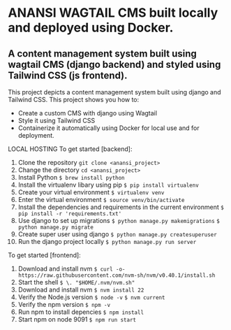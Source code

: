 # ANANSI WAGTAIL CMS built locally and deployed using Docker.

## A content management system built using wagtail CMS (django backend) and styled using Tailwind CSS (js frontend).

This project depicts a content management system built using django and Tailwind CSS. This project shows you how to:

* Create a custom CMS with django using Wagtail
* Style it using Tailwind CSS
* Containerize it automatically using Docker for local use and for deployment.

LOCAL HOSTING
To get started [backend]:
1. Clone the repository
    `git clone <anansi_project>`
2. Change the directory
    `cd <anansi_project>`
3. Install Python
    `$ brew install python`
4. Install the virtualenv libary using pip
    `$ pip install virtualenv`
5. Create your virtual environment
    `$ virtualenv venv`
6. Enter the virtual environment
    `$ source venv/bin/activate`
7. Install the dependencies and requirements in the current environment
    `$ pip install -r 'requirements.txt'`
8. Use django to set up migrations
    `$ python manage.py makemigrations`
    `$ python manage.py migrate`
9. Create super user using django
    `$ python manage.py createsuperuser`
10. Run the django project locally
    `$ python manage.py run server`

To get started [frontend]:
1. Download and install nvm
    `$ curl -o- https://raw.githubusercontent.com/nvm-sh/nvm/v0.40.1/install.sh`
2. Start the shell
    `$ \. "$HOME/.nvm/nvm.sh"`
3. Download and install nvm
    `$ nvm install 22`
4. Verify the Node.js version
    `$ node -v`
    `$ nvm current`
5. Verify the npm version
    `$ npm -v`
6. Run npm to install depencies
    `$ npm install`
7. Start npm on node 9091
    `$ npm run start`
    
